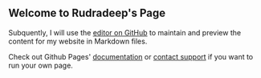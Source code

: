 ## Welcome to Rudradeep's Page

Subquently, I will use the [editor on GitHub](https://github.com/rudra101/rudra101.github.io/edit/main/index.md) to maintain and preview the content for my website in Markdown files.

Check out Github Pages' [documentation](https://docs.github.com/categories/github-pages-basics/) or [contact support](https://github.com/contact) if you want to run your own page.
